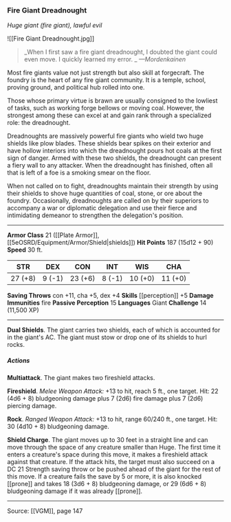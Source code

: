 ### Fire Giant Dreadnought
_Huge giant (fire giant), lawful evil_

![[Fire Giant Dreadnought.jpg]]

> _When I first saw a fire giant dreadnought, I doubted the giant could even move. I quickly learned my error.
_
> _—Mordenkainen_

Most fire giants value not just strength but also skill at forgecraft. The foundry is the heart of any fire giant community. It is a temple, school, proving ground, and political hub rolled into one.

Those whose primary virtue is brawn are usually consigned to the lowliest of tasks, such as working forge bellows or moving coal. However, the strongest among these can excel at and gain rank through a specialized role: the dreadnought.

Dreadnoughts are massively powerful fire giants who wield two huge shields like plow blades. These shields bear spikes on their exterior and have hollow interiors into which the dreadnought pours hot coals at the first sign of danger. Armed with these two shields, the dreadnought can present a fiery wall to any attacker. When the dreadnought has finished, often all that is left of a foe is a smoking smear on the floor.

When not called on to fight, dreadnoughts maintain their strength by using their shields to shove huge quantities of coal, stone, or ore about the foundry. Occasionally, dreadnoughts are called on by their superiors to accompany a war or diplomatic delegation and use their fierce and intimidating demeanor to strengthen the delegation's position.



---

**Armor Class** 21 ([[Plate Armor]], [[5eOSRD/Equipment/Armor/Shield|shields]])
**Hit Points** 187 (15d12 + 90)
**Speed** 30 ft.

| STR     | DEX     | CON     | INT     | WIS     | CHA     |
|---------|---------|---------|---------|---------|---------|
| 27 (+8) | 9 (-1) | 23 (+6) | 8 (-1) | 10 (+0) | 11 (+0) |

**Saving Throws** con +11, cha +5, dex +4
**Skills** [[perception]] +5
**Damage Immunities** fire
**Passive Perception** 15
**Languages** Giant
**Challenge** 14 (11,500 XP)

---

**Dual Shields**. The giant carries two shields, each of which is accounted for in the giant's AC. The giant must stow or drop one of its shields to hurl rocks.

##### Actions
**Multiattack**. The giant makes two fireshield attacks.

**Fireshield**. _Melee Weapon Attack:_ +13 to hit, reach 5 ft., one target. Hit: 22 (4d6 + 8) bludgeoning damage plus 7 (2d6) fire damage plus 7 (2d6) piercing damage.

**Rock**. _Ranged Weapon Attack:_ +13 to hit, range 60/240 ft., one target. Hit: 30 (4d10 + 8) bludgeoning damage.

**Shield Charge**. The giant moves up to 30 feet in a straight line and can move through the space of any creature smaller than Huge. The first time it enters a creature's space during this move, it makes a fireshield attack against that creature. If the attack hits, the target must also succeed on a DC 21 Strength saving throw or be pushed ahead of the giant for the rest of this move. If a creature fails the save by 5 or more, it is also knocked [[prone]] and takes 18 (3d6 + 8) bludgeoning damage, or 29 (6d6 + 8) bludgeoning damage if it was already [[prone]].


---

Source: [[VGM]], page 147